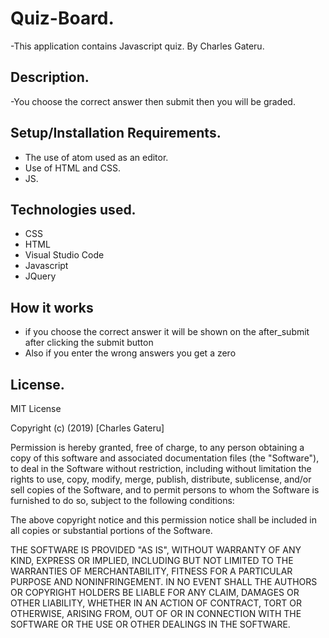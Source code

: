 # Quiz-Board.
-This application contains Javascript quiz.
By Charles Gateru.
## Description.
-You choose the correct answer then submit then you will be graded.
## Setup/Installation Requirements.
* The use of atom used as an editor.
* Use of HTML and CSS.
* JS.
## Technologies used.
 * CSS
 * HTML
 * Visual Studio Code
 * Javascript    
 * JQuery

## How it works

* if you choose the correct answer it will be shown on the after_submit after clicking the submit button
* Also if you enter the wrong answers you get a zero


## License.
MIT License

Copyright (c) (2019) [Charles Gateru]  

Permission is hereby granted, free of charge, to any person obtaining a copy
of this software and associated documentation files (the "Software"), to deal
in the Software without restriction, including without limitation the rights
to use, copy, modify, merge, publish, distribute, sublicense, and/or sell
copies of the Software, and to permit persons to whom the Software is
furnished to do so, subject to the following conditions:

The above copyright notice and this permission notice shall be included in all
copies or substantial portions of the Software.

THE SOFTWARE IS PROVIDED "AS IS", WITHOUT WARRANTY OF ANY KIND, EXPRESS OR
IMPLIED, INCLUDING BUT NOT LIMITED TO THE WARRANTIES OF MERCHANTABILITY,
FITNESS FOR A PARTICULAR PURPOSE AND NONINFRINGEMENT. IN NO EVENT SHALL THE
AUTHORS OR COPYRIGHT HOLDERS BE LIABLE FOR ANY CLAIM, DAMAGES OR OTHER
LIABILITY, WHETHER IN AN ACTION OF CONTRACT, TORT OR OTHERWISE, ARISING FROM,
OUT OF OR IN CONNECTION WITH THE SOFTWARE OR THE USE OR OTHER DEALINGS IN THE
SOFTWARE.
